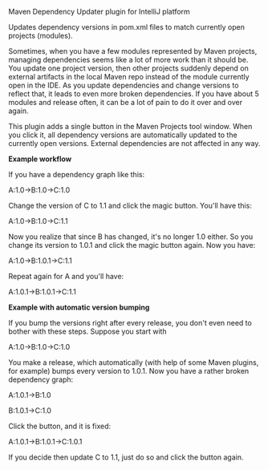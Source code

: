 Maven Dependency Updater plugin for IntelliJ platform

Updates dependency versions in pom.xml files to match currently open projects (modules).

Sometimes, when you have a few modules represented by Maven projects, managing dependencies seems like a lot of more work than it should be. You update one project version, then other projects suddenly depend on external artifacts in the local Maven repo instead of the module currently open in the IDE. As you update dependencies and change versions to reflect that, it leads to even more broken dependencies. If you have about 5 modules and release often, it can be a lot of pain to do it over and over again.

This plugin adds a single button in the Maven Projects tool window. When you click it, all dependency versions are automatically updated to the currently open versions. External dependencies are not affected in any way.

**Example workflow**

If you have a dependency graph like this:

A:1.0->B:1.0->C:1.0

Change the version of C to 1.1 and click the magic button. You'll have this:

A:1.0->B:1.0->C:1.1

Now you realize that since B has changed, it's no longer 1.0 either. So you change its version to 1.0.1 and click the magic button again. Now you have:

A:1.0->B:1.0.1->C:1.1

Repeat again for A and you'll have:

A:1.0.1->B:1.0.1->C:1.1

**Example with automatic version bumping**

If you bump the versions right after every release, you don't even need to bother with these steps. Suppose you start with

A:1.0->B:1.0->C:1.0

You make a release, which automatically (with help of some Maven plugins, for example) bumps every version to 1.0.1. Now you have a rather broken dependency graph:

A:1.0.1->B:1.0

B:1.0.1->C:1.0

Click the button, and it is fixed:

A:1.0.1->B:1.0.1->C:1.0.1

If you decide then update C to 1.1, just do so and click the button again.
